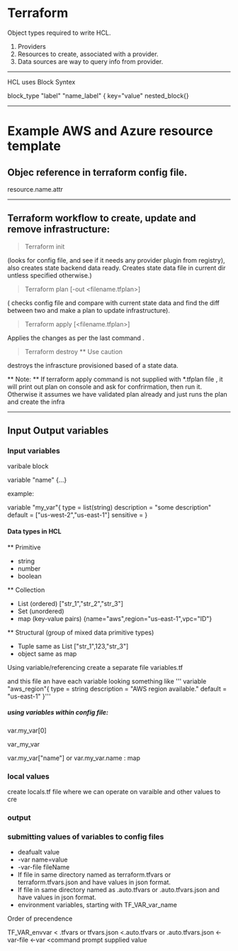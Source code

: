 # Terraform

Object types required to write HCL.

1. Providers
2. Resources to create, associated with a provider.
3. Data sources are way to query info from provider.

-----

HCL uses Block Syntex

block_type "label" "name_label" {
  key="value"
  nested_block{}


-------------

# Example AWS and Azure resource template

## Objec reference in terraform config file.

resource.name.attr

---------

## Terraform workflow to create, update and remove infrastructure:

> Terraform init

(looks for config file, and see if it needs any provider plugin from registry), also creates state backend data ready. Creates state data file in current dir untless specified otherwise.)
> Terraform plan [-out <filename.tfplan>]

( checks config file and compare with current state data and find the diff between two and make a plan to update infrastructure).
> Terraform apply [<filename.tfplan>]

Applies the changes as per the last command .
> Terraform destroy ** Use caution

destroys the infrascture provisioned based of a state data.

** Note: **
If terraform apply command is not supplied with *.tfplan file , it will print out plan on console and ask for confrirmation, then run it.
Otherwise it assumes we have validated plan already and just runs the plan and create the infra


--------------

## Input Output variables
### Input variables
varibale block

variable "name" {...}

example:

variable "my_var"{
type = list(string)
description = "some description"
default = ["us-west-2","us-east-1"]
sensitive = 
}

#### Data types in HCL
** Primitive
- string
- number
- boolean

** Collection
- List (ordered) ["str_1","str_2","str_3"]
- Set (unordered)
- map (key-value pairs) {name="aws",region="us-east-1",vpc="ID"}

** Structural (group of mixed data primitive types)
- Tuple same as List ["str_1",123,"str_3"]
- object same as map

Using variable/referencing
create a separate file variables.tf



and this file an have each variable looking something like
'''   variable "aws_region"{
    type = string
    description = "AWS region available."
    default = "us-east-1"
}'''
##### using variables within config file:
var.my_var[0]

var_my_var   

var.my_var["name"] or var.my_var.name : map

### local values
create locals.tf file where we can operate on varaible and other values to cre

### output


### submitting values of variables to config files

- deafualt value
- -var name=value
- -var-file fileName
- If file in same directory named as terraform.tfvars or terraform.tfvars.json and have values in json format.
- If file in same directory named as .auto.tfvars or .auto.tfvars.json and have values in json format.
- environment variables, starting with TF_VAR_var_name 

Order of precendence

TF_VAR_envvar < .tfvars or tfvars.json <.auto.tfvars or .auto.tfvars.json <-var-file <-var <command prompt supplied value
  
